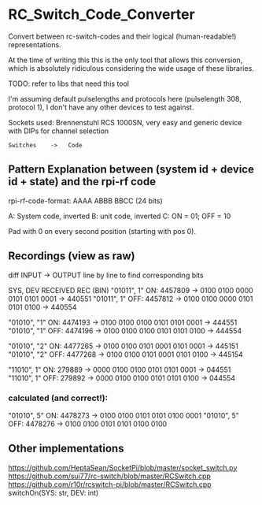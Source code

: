 # RC_Switch_Code_Converter
Convert between rc-switch-codes and their logical (human-readable!) representations.

At the time of writing this this is the only tool that allows this conversion, 
which is absolutely ridiculous considering the wide usage of these libraries.

TODO: refer to libs that need this tool

I'm assuming default pulselengths and protocols here (pulselength 308, protocol 1), 
I don't have any other devices to test against.

Sockets used: Brennenstuhl RCS 1000SN, very easy and generic device with DIPs for channel selection

    Switches    ->   Code


## Pattern Explanation between (system id + device id + state) and the rpi-rf code
rpi-rf-code-format: AAAA ABBB BBCC (24 bits)

A: System code, inverted
B: unit code, inverted
C: ON = 01; OFF = 10

Pad with 0 on every second position (starting with pos 0).

## Recordings (view as raw)
diff INPUT -> OUTPUT line by line to find corresponding bits

SYS, DEV        RECEIVED        REC (BIN)
"01011", 1" ON: 4457809     -> 0100 0100 0000 0101 0101 0001‬ -> 440551
"01011", 1" OFF: 4457812    -> 0100 0100 0000 0101 0101 0100 -> 440554

"01010", "1" ON: 4474193    -> 0100 0100 0100 0101 0101 0001‬ -> 444551
"01010", "1" OFF: 4474196   -> 0100 0100 0100 0101 0101 0100 -> 444554

"01010", "2" ON: 4477265    -> 0100 0100 0101 0001 0101 0001 -> 445151
"01010", "2" OFF: 4477268   -> 0100 0100 0101 0001 0101 0100 -> 445154

"11010", 1" ON: 279889      -> 0000 0100 0100 0101 0101 0001 -> 044551
"11010", 1" OFF: 279892     -> 0000 0100 0100 0101 0101 0100‬ -> 044554

### calculated (and correct!):
"01010", 5" ON: 4478273     -> 0100 0100 0101 0101 0100 0001
"01010", 5" OFF: 4478276‬    -> 0100 0100 0101 0101 0100 0100

## Other implementations
https://github.com/HeptaSean/SocketPi/blob/master/socket_switch.py
https://github.com/sui77/rc-switch/blob/master/RCSwitch.cpp
https://github.com/r10r/rcswitch-pi/blob/master/RCSwitch.cpp
    switchOn(SYS: str, DEV: int)


